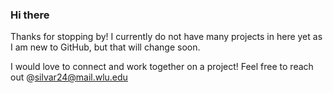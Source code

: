 ### Hi there
Thanks for stopping by! I currently do not have many projects in here yet as I am new to GitHub, but that will change soon.

I would love to connect and work together on a project! Feel free to reach out @silvar24@mail.wlu.edu


